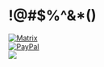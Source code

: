# !@#$%^&*()
<a href="https://matrix.to/#/@daniel_daudysh:matrix.org"><img src="https://img.shields.io/static/v1?logo=matrix&label=&message=Matrix&color=111111" alt="Matrix"></a>
<br>
<a href="https://paypal.me/danieldaudysh"><img src="https://img.shields.io/static/v1?logo=paypal&label=&message=PayPal&color=blue" alt="PayPal"></a>
<br>
![](https://komarev.com/ghpvc/?username=dnkdev&color=grey)

<!--
**dnkdev/dnkdev** is a ✨ _special_ ✨ repository because its `README.md` (this file) appears on your GitHub profile.

Here are some ideas to get you started:

- 🔭 I’m currently working on ...
- 🌱 I’m currently learning ...
- 👯 I’m looking to collaborate on ...
- 🤔 I’m looking for help with ...
- 💬 Ask me about ...
- 📫 How to reach me: ...
- 😄 Pronouns: ...
- ⚡ Fun fact: ...
-->
